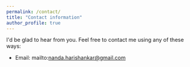 ```yaml
---
permalink: /contact/
title: "Contact information"
author_profile: true
---
```



I'd be glad to hear from you. Feel free to contact me using any of these ways:

* Email: mailto:nanda.harishankar@gmail.com
